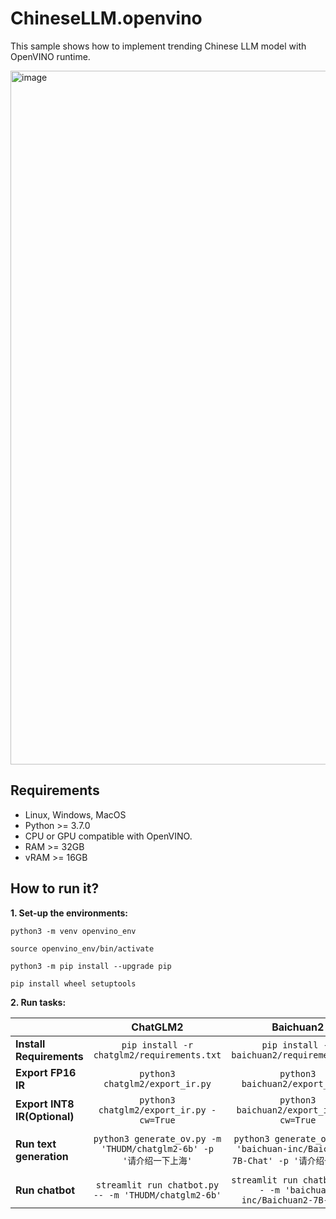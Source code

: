 # ChineseLLM.openvino

This sample shows how to implement trending Chinese LLM model with OpenVINO runtime.


<img width="1110" alt="image" src="https://github.com/OpenVINO-dev-contest/chatglm2.openvino/assets/91237924/6cdfbc45-f70c-42d4-b748-27113d8fe3a8">

## Requirements

- Linux, Windows, MacOS
- Python >= 3.7.0
- CPU or GPU compatible with OpenVINO.
- RAM >= 32GB
- vRAM >= 16GB

## How to run it?

**1. Set-up the environments:**

```python3 -m venv openvino_env```

```source openvino_env/bin/activate```

```python3 -m pip install --upgrade pip```

```pip install wheel setuptools```

**2. Run tasks:**

|                              |                               **ChatGLM2**                              |                                     **Baichuan2**                                    |                                 **Qwen**                                |
|------------------------------|:-----------------------------------------------------------------------:|:------------------------------------------------------------------------------------:|:-----------------------------------------------------------------------:|
| **Install Requirements**     | ```pip install -r chatglm2/requirements.txt```                              | ```pip install -r baichuan2/requirements.txt```                                          | ```pip install -r qwen/requirements.txt```                                  |
| **Export FP16 IR**           | ```python3 chatglm2/export_ir.py```                                   | ```python3 baichuan2/export_ir.py```                                                 | ```python3 qwen/export_onnx.py```                                       |
| **Export INT8 IR(Optional)** | ```python3 chatglm2/export_ir.py -cw=True```                          | ```python3 baichuan2/export_ir.py -cw=True```                                        | ```python3 qwen/export_onnx.py -cw=True```                              |
| **Run text generation**      | ```python3 generate_ov.py -m 'THUDM/chatglm2-6b' -p '请介绍一下上海'``` | ```python3 generate_ov.py -m 'baichuan-inc/Baichuan2-7B-Chat' -p '请介绍一下上海'``` | ```python3 generate_ov.py -m 'Qwen/Qwen-7B-Chat' -p '请介绍一下上海'``` |
| **Run chatbot**              | ```streamlit run chatbot.py -- -m 'THUDM/chatglm2-6b'```                | ```streamlit run chatbot.py -- -m 'baichuan-inc/Baichuan2-7B-Chat'```                | ```streamlit run chatbot.py -- -m 'Qwen/Qwen-7B-Chat'```                |
